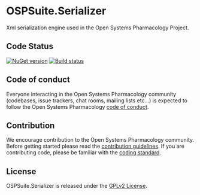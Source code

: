 # OSPSuite.Serializer

Xml serialization engine used in the Open Systems Pharmacology Project.

## Code Status
[![NuGet version](https://img.shields.io/nuget/v/OSPSuite.Serializer.svg?style=flat)](https://www.nuget.org/packages/OSPSuite.Serializer)
[![Build status](https://ci.appveyor.com/api/projects/status/s66da61yx42u7hp5/branch/master?svg=true&passingText=master%20-%20passing)](https://ci.appveyor.com/project/open-systems-pharmacology-ci/ospsuite-Serializer/branch/master)

## Code of conduct
Everyone interacting in the Open Systems Pharmacology community (codebases, issue trackers, chat rooms, mailing lists etc...) is expected to follow the Open Systems Pharmacology [code of conduct](https://github.com/Open-Systems-Pharmacology/Suite/blob/master/CODE_OF_CONDUCT.md).

## Contribution
We encourage contribution to the Open Systems Pharmacology community. Before getting started please read the [contribution guidelines](https://github.com/Open-Systems-Pharmacology/Suite/blob/master/CONTRIBUTING.md). If you are contributing code, please be familiar with the [coding standard](https://github.com/Open-Systems-Pharmacology/Suite/blob/master/CODING_STANDARD.md).

## License
OSPSuite.Serializer is released under the [GPLv2 License](LICENSE).
